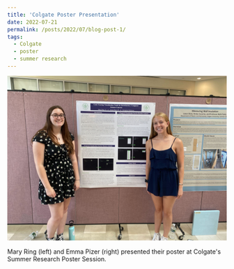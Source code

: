 ```yaml
---
title: 'Colgate Poster Presentation'
date: 2022-07-21
permalink: /posts/2022/07/blog-post-1/
tags:
  - Colgate
  - poster
  - summer research
---
```


<img src='/images/ring_pizer.jpg'>

Mary Ring (left) and Emma Pizer (right) presented their poster at Colgate's Summer Research Poster Session. 